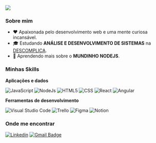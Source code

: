 ![](https://komarev.com/ghpvc/?username=caroline-calixto&color=006bed)

<h3>Sobre mim</h3>

- ❤️ Apaixonada pelo desenvolvimento web e uma mente curiosa incansável.
- 🎓 Estudando **ANÁLISE E DESENVOLVIMENTO DE SISTEMAS** na <a href="https://descomplica.com.br">DESCOMPLICA</a>.
- 🌱 Aprendendo mais sobre o **MUNDINHO NODEJS**.

<h3>Minhas Skills</h3>

**Aplicações e dados**

![JavaScript](https://img.shields.io/badge/-JavaScript-333333?style=flat&logo=javascript)
![NodeJs](https://img.shields.io/badge/Node.js-333333?style=flat&logo=node.js)
![HTML5](https://img.shields.io/badge/-HTML5-333333?style=flat&logo=HTML5)
![CSS](https://img.shields.io/badge/-CSS-333333?style=flat&logo=CSS3&logoColor=1572B6)
![React](https://img.shields.io/badge/-React-333333?style=flat&logo=react)
![Angular](https://img.shields.io/badge/-angular-333333?style=flat&logo=angular)

**Ferramentas de desenvolvimento**

![Visual Studio Code](https://img.shields.io/badge/-Visual%20Studio%20Code-333333?style=flat&logo=visual-studio-code&logoColor=007ACC)
![Trello](https://img.shields.io/badge/-Trello-333333?style=flat&logo=trello&logoColor=007ACC)
![Figma](https://img.shields.io/badge/-Figma-333333?style=flat&logo=figma&logoColor=007ACC)
![Notion](https://img.shields.io/badge/Notion-333333?style=flat&logo=notion&logoColor=007ACC)

<h3>Onde me encontrar</h3>

[![Linkedin](https://img.shields.io/badge/-carolinecalixtoc-blue?style=flat-square&logo=Linkedin&logoColor=white&link=carolinecalixtoc)](https://www.linkedin.com/in/carolinecalixtoc/)
[![Gmail Badge](https://img.shields.io/badge/-caroline.colaressantos@gmail.com-006bed?style=flat-square&logo=Gmail&logoColor=white&link=mailto:caroline.colaressantos@gmail.com)](mailto:caroline.colaressantos@gmail.com)
